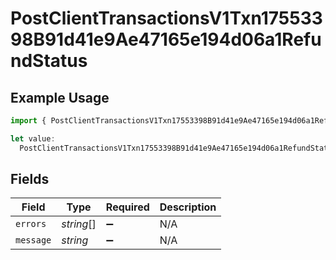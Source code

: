 # PostClientTransactionsV1Txn17553398B91d41e9Ae47165e194d06a1RefundStatus

## Example Usage

```typescript
import { PostClientTransactionsV1Txn17553398B91d41e9Ae47165e194d06a1RefundStatus } from "@dhaba/safepay-ts/models/operations";

let value:
  PostClientTransactionsV1Txn17553398B91d41e9Ae47165e194d06a1RefundStatus = {};
```

## Fields

| Field              | Type               | Required           | Description        |
| ------------------ | ------------------ | ------------------ | ------------------ |
| `errors`           | *string*[]         | :heavy_minus_sign: | N/A                |
| `message`          | *string*           | :heavy_minus_sign: | N/A                |